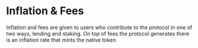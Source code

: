 # Inflation & Fees

Inflation and fees are given to users who contribute to the protocol in one of two ways, lending and staking. On top of fees the protocol generates there is an inflation rate that mints the native token. 

<!-- todo expand. should not be a concern for mvp -->
